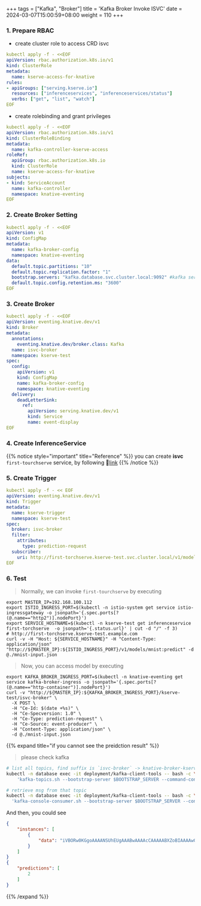 
+++
tags = ["Kafka", "Broker"]
title = 'Kafka Broker Invoke ISVC'
date = 2024-03-07T15:00:59+08:00
weight = 110
+++

### 1. Prepare RBAC
- create cluster role to access CRD isvc 
```yaml
kubectl apply -f - <<EOF
apiVersion: rbac.authorization.k8s.io/v1
kind: ClusterRole
metadata:
  name: kserve-access-for-knative
rules:
- apiGroups: ["serving.kserve.io"]
  resources: ["inferenceservices", "inferenceservices/status"]
  verbs: ["get", "list", "watch"]
EOF
```

- create rolebinding and grant privileges
```yaml
kubectl apply -f - <<EOF
apiVersion: rbac.authorization.k8s.io/v1
kind: ClusterRoleBinding
metadata:
  name: kafka-controller-kserve-access
roleRef:
  apiGroup: rbac.authorization.k8s.io
  kind: ClusterRole
  name: kserve-access-for-knative
subjects:
- kind: ServiceAccount
  name: kafka-controller
  namespace: knative-eventing
EOF
```

### 2. Create Broker Setting
```yaml
kubectl apply -f - <<EOF
apiVersion: v1
kind: ConfigMap
metadata:
  name: kafka-broker-config
  namespace: knative-eventing
data:
  default.topic.partitions: "10"
  default.topic.replication.factor: "1"
  bootstrap.servers: "kafka.database.svc.cluster.local:9092" #kafka service address
  default.topic.config.retention.ms: "3600"
EOF
```

### 3. Create Broker
```yaml
kubectl apply -f - <<EOF
apiVersion: eventing.knative.dev/v1
kind: Broker
metadata:
  annotations:
    eventing.knative.dev/broker.class: Kafka
  name: isvc-broker
  namespace: kserve-test
spec:
  config:
    apiVersion: v1
    kind: ConfigMap
    name: kafka-broker-config
    namespace: knative-eventing
  delivery:
    deadLetterSink:
      ref:
        apiVersion: serving.knative.dev/v1
        kind: Service
        name: event-display
EOF
```

### 4. Create InferenceService
{{% notice style="important" title="Reference" %}} 
you can create **isvc** `first-tourchserve` service, by following 🔗[link](/Kubernetes/Serverless/kserve/serving/predictive/first_pytorch_infer.md)
{{% /notice %}}

### 5. Create Trigger
```yaml
kubectl apply -f - << EOF
apiVersion: eventing.knative.dev/v1
kind: Trigger
metadata:
  name: kserve-trigger
  namespace: kserve-test
spec:
  broker: isvc-broker
  filter:
    attributes:
      type: prediction-request
  subscriber:
    uri: http://first-torchserve.kserve-test.svc.cluster.local/v1/models/mnist:predict
EOF
```



### 6. Test
> Normally, we can invoke `first-tourchserve` by executing

```shell
export MASTER_IP=192.168.100.112
export ISTIO_INGRESS_PORT=$(kubectl -n istio-system get service istio-ingressgateway -o jsonpath='{.spec.ports[?(@.name=="http2")].nodePort}')
export SERVICE_HOSTNAME=$(kubectl -n kserve-test get inferenceservice first-torchserve  -o jsonpath='{.status.url}' | cut -d "/" -f 3)
# http://first-torchserve.kserve-test.example.com 
curl -v -H "Host: ${SERVICE_HOSTNAME}" -H "Content-Type: application/json" "http://${MASTER_IP}:${ISTIO_INGRESS_PORT}/v1/models/mnist:predict" -d @./mnist-input.json
```

> Now, you can access model by executing
```shell
export KAFKA_BROKER_INGRESS_PORT=$(kubectl -n knative-eventing get service kafka-broker-ingress -o jsonpath='{.spec.ports[?(@.name=="http-container")].nodePort}')
curl -v "http://${MASTER_IP}:${KAFKA_BROKER_INGRESS_PORT}/kserve-test/isvc-broker" \
  -X POST \
  -H "Ce-Id: $(date +%s)" \
  -H "Ce-Specversion: 1.0" \
  -H "Ce-Type: prediction-request" \
  -H "Ce-Source: event-producer" \
  -H "Content-Type: application/json" \
  -d @./mnist-input.json 
```
{{% expand title="if you cannot see the preidction result" %}}
> please check kafka
```bash
# list all topics, find suffix is `isvc-broker` -> knative-broker-kserve-test-isvc-broker
kubectl -n database exec -it deployment/kafka-client-tools -- bash -c \
    'kafka-topics.sh --bootstrap-server $BOOTSTRAP_SERVER --command-config $CLIENT_CONFIG_FILE --list'
```

```bash
# retrieve msg from that topic
kubectl -n database exec -it deployment/kafka-client-tools -- bash -c \
  'kafka-console-consumer.sh --bootstrap-server $BOOTSTRAP_SERVER --consumer.config $CLIENT_CONFIG_FILE --topic knative-broker-kserve-test-isvc-broker --from-beginning'
```
And then, you could see
```json
{
    "instances": [
        {
            "data": "iVBORw0KGgoAAAANSUhEUgAAABwAAAAcCAAAAABXZoBIAAAAw0lEQVR4nGNgGFggVVj4/y8Q2GOR83n+58/fP0DwcSqmpNN7oOTJw6f+/H2pjUU2JCSEk0EWqN0cl828e/FIxvz9/9cCh1zS5z9/G9mwyzl/+PNnKQ45nyNAr9ThMHQ/UG4tDofuB4bQIhz6fIBenMWJQ+7Vn7+zeLCbKXv6z59NOPQVgsIcW4QA9YFi6wNQLrKwsBebW/68DJ388Nun5XFocrqvIFH59+XhBAxThTfeB0r+vP/QHbuDCgr2JmOXoSsAAKK7bU3vISS4AAAAAElFTkSuQmCC"
        }
    ]
}
{
    "predictions": [
        2
    ]
}
```
{{% /expand %}}

